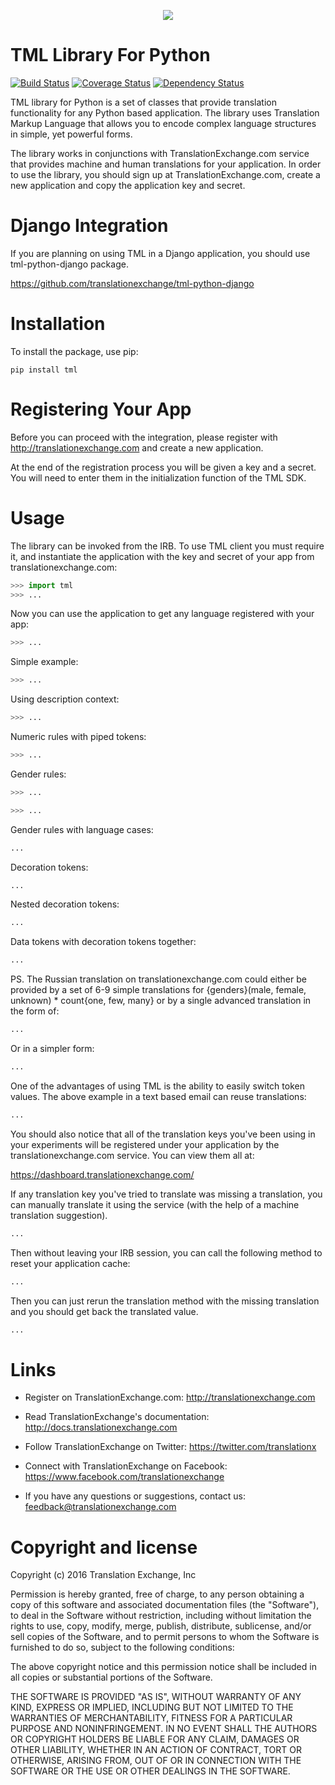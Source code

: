 <p align="center">
  <img src="https://avatars0.githubusercontent.com/u/1316274?v=3&s=200">
</p>

TML Library For Python
==================
[![Build Status](https://travis-ci.org/translationexchange/tml-python.png?branch=master)](https://travis-ci.org/translationexchange/tml-python)
[![Coverage Status](https://coveralls.io/repos/translationexchange/tml-python/badge.png?branch=master)](https://coveralls.io/r/translationexchange/tml-python?branch=master)
[![Dependency Status](https://www.versioneye.com/user/projects/54c1457a6c00352081000416/badge.svg?style=flat)](https://www.versioneye.com/user/projects/54c1457a6c00352081000416)

TML library for Python is a set of classes that provide translation functionality for any Python based application.
The library uses Translation Markup Language that allows you to encode complex language structures in simple, yet powerful forms.

The library works in conjunctions with TranslationExchange.com service that provides machine and human translations for your application.
In order to use the library, you should sign up at TranslationExchange.com, create a new application and copy the application key and secret.


Django Integration
==================

If you are planning on using TML in a Django application, you should use tml-python-django package.

https://github.com/translationexchange/tml-python-django


Installation
==================

To install the package, use pip:

```ssh
pip install tml
```


Registering Your App
===================================

Before you can proceed with the integration, please register with http://translationexchange.com and create a new application.

At the end of the registration process you will be given a key and a secret. You will need to enter them in the initialization function of the TML SDK.



Usage
==================

The library can be invoked from the IRB. To use TML client you must require it, and instantiate the application with the key and secret of your app from translationexchange.com:

```python
>>> import tml
>>> ...
```

Now you can use the application to get any language registered with your app:

```python
>>> ...
```

Simple example:

```python
>>> ...
```

Using description context:

```python
>>> ...
```

Numeric rules with piped tokens:

```python
>>> ...
```

Gender rules:

```python
>>> ...

>>> ...
```

Gender rules with language cases:

```python
...
```

Decoration tokens:

```python
...
```

Nested decoration tokens:

```python
...
```

Data tokens with decoration tokens together:

```python
...
```

PS. The Russian translation on translationexchange.com could either be provided by a set of 6-9 simple translations for {genders}(male, female, unknown) * count{one, few, many} or by a single advanced translation
in the form of:

```python
...
```

Or in a simpler form:

```python
...
```

One of the advantages of using TML is the ability to easily switch token values. The above example in a text based email can reuse translations:

```python
...
```

You should also notice that all of the translation keys you've been using in your experiments will be registered under your application by the translationexchange.com service. You can view them all at:

https://dashboard.translationexchange.com/

If any translation key you've tried to translate was missing a translation, you can manually translate it using the service (with the help of a machine translation suggestion).

```python
...
```

Then without leaving your IRB session, you can call the following method to reset your application cache:

```python
...
```

Then you can just rerun the translation method with the missing translation and you should get back the translated value.

```python
...
```

Links
==================

* Register on TranslationExchange.com: http://translationexchange.com

* Read TranslationExchange's documentation: http://docs.translationexchange.com

* Follow TranslationExchange on Twitter: https://twitter.com/translationx

* Connect with TranslationExchange on Facebook: https://www.facebook.com/translationexchange

* If you have any questions or suggestions, contact us: feedback@translationexchange.com


Copyright and license
==================

Copyright (c) 2016 Translation Exchange, Inc

Permission is hereby granted, free of charge, to any person obtaining
a copy of this software and associated documentation files (the
"Software"), to deal in the Software without restriction, including
without limitation the rights to use, copy, modify, merge, publish,
distribute, sublicense, and/or sell copies of the Software, and to
permit persons to whom the Software is furnished to do so, subject to
the following conditions:

The above copyright notice and this permission notice shall be
included in all copies or substantial portions of the Software.

THE SOFTWARE IS PROVIDED "AS IS", WITHOUT WARRANTY OF ANY KIND,
EXPRESS OR IMPLIED, INCLUDING BUT NOT LIMITED TO THE WARRANTIES OF
MERCHANTABILITY, FITNESS FOR A PARTICULAR PURPOSE AND
NONINFRINGEMENT. IN NO EVENT SHALL THE AUTHORS OR COPYRIGHT HOLDERS BE
LIABLE FOR ANY CLAIM, DAMAGES OR OTHER LIABILITY, WHETHER IN AN ACTION
OF CONTRACT, TORT OR OTHERWISE, ARISING FROM, OUT OF OR IN CONNECTION
WITH THE SOFTWARE OR THE USE OR OTHER DEALINGS IN THE SOFTWARE.
